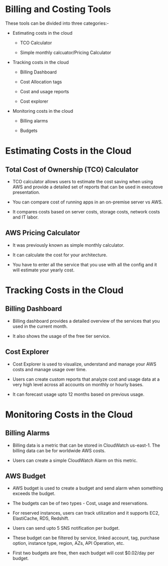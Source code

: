 # Billing and Costing Tools

These tools can be divided into three categories:-

- Estimating costs in the cloud
  
  - TCO Calculator
  
  - Simple monthly calcuator/Pricing Calculator

- Tracking costs in the cloud
  
  - Billing Dashboard
  
  - Cost Allocation tags
  
  - Cost and usage reports
  
  - Cost explorer

- Monitoring costs in the cloud
  
  - Billing alarms
  
  - Budgets

# Estimating Costs in the Cloud

## Total Cost of Ownership (TCO) Calculator

- TCO calculator allows users to estimate the cost saving when using AWS and provide a detailed set of reports that can be used in executove presentation.

- You can compare cost of running apps in an on-premise server vs AWS.

- It compares costs based on server costs, storage costs, network costs and IT labor.

## AWS Pricing Calculator

- It was previously known as simple monthly calculator.

- It can calculate the cost for your architecture.

- You have to enter all the service that you use with all the config and it will estimate your yearly cost.

# Tracking Costs in the Cloud

## Billing Dashboard

- Billing dashboard provides a detailed overview of the services that you used in the current month.

- It also shows the usage of the free tier service.

## Cost Explorer

- Cost Explorer is used to visualize, understand and manage your AWS costs and manage usage over time.

- Users can create custom reports that analyze cost and usage data at a very high level across all accounts on monthly or hourly bases.

- It can forecast usage upto 12 months based on previous usage.

# Monitoring Costs in the Cloud

## Billing Alarms

- Billing data is a metric that can be stored in CloudWatch us-east-1. The billing data can be for worldwide AWS costs.

- Users can create a simple CloudWatch Alarm on this metric.

## AWS Budget

- AWS budget is used to create a budget and send alarm when something exceeds the budget.

- The budgets can be of two types - Cost, usage and reservations.

- For reserved instances, users can track utilization and it supports EC2, ElastiCache, RDS, Redshift.

- Users can send upto 5 SNS notification per budget.

- These budget can be filtered by service, linked account, tag, purchase option, instance type, region, AZs, API Operation, etc.

- First two budgets are free, then each budget will cost $0.02/day per budget.
